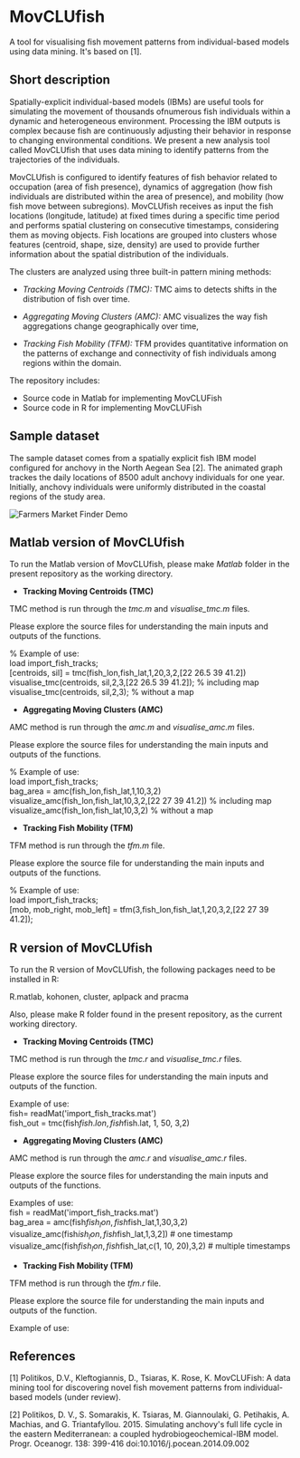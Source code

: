 # MovCLUfish
A tool for visualising fish movement patterns from individual-based models using data mining. It's based on [1].

## Short description

Spatially-explicit individual-based models (IBMs) are useful tools for simulating the movement of thousands ofnumerous fish individuals within a dynamic and heterogeneous environment. Processing the IBM outputs is complex because fish are continuously adjusting their behavior in response to changing environmental conditions. We present a new analysis tool called MovCLUfish that uses data mining to identify patterns from the trajectories of the individuals. 

MovCLUfish is configured to identify features of fish behavior related to occupation (area of fish presence), dynamics of aggregation (how fish individuals are distributed within the area of presence), and mobility (how fish move between subregions). MovCLUfish receives as input the fish locations (longitude, latitude) at fixed times during a specific time period and performs spatial clustering on consecutive timestamps, considering them as moving objects. Fish locations are grouped into clusters whose features (centroid, shape, size, density) are used to provide further information about the spatial distribution of the individuals. 

The clusters are analyzed using three built-in pattern mining methods:

* *Tracking Moving Centroids (TMC):*  TMC aims to detects shifts in the distribution of fish over time.

* *Aggregating Moving Clusters (AMC):* AMC visualizes the way fish aggregations change geographically over time, 

* *Tracking Fish Mobility (TFM):* TFM provides quantitative information on the patterns of exchange and connectivity of fish individuals among regions within the domain. 

The repository includes:

* Source code in Matlab for implementing MovCLUFish
* Source code in R for implementing MovCLUFish

## Sample dataset

The sample dataset comes from a spatially explicit fish IBM model configured for anchovy in the North Aegean Sea [2].
The animated graph trackes the daily locations of 8500 adult anchovy individuals for one year. 
Initially, anchovy individuals were uniformly distributed in the coastal regions of the study area.  

![Farmers Market Finder Demo](Fish_tracks_movement.gif)

## Matlab version of MovCLUfish

To run the Matlab version of MovCLUfish, please make *Matlab* folder in the present repository as the working directory.

* **Tracking Moving Centroids (TMC)**

TMC method is run through the *tmc.m* and *visualise_tmc.m* files. 

Please explore the source files for understanding the main inputs and outputs of the functions.   

% Example of use:\
load import_fish_tracks;\
[centroids, sil] = tmc(fish_lon,fish_lat,1,20,3,2,[22 26.5 39 41.2])\
visualise_tmc(centroids, sil,2,3,[22 26.5 39 41.2]); % including map<br/>
visualise_tmc(centroids, sil,2,3); % without a map

* **Aggregating Moving Clusters (AMC)**

AMC method is run through the *amc.m* and *visualise_amc.m* files. 

Please explore the source files for understanding the main inputs and outputs of the functions.   

% Example of use:\
load import_fish_tracks;\
bag_area = amc(fish_lon,fish_lat,1,10,3,2)<br/>
visualize_amc(fish_lon,fish_lat,10,3,2,[22 27 39 41.2]) % including map<br/>
visualize_amc(fish_lon,fish_lat,10,3,2) % without a map <br/>

* **Tracking Fish Mobility (TFM)** 

TFM method is run through the *tfm.m* file. 

Please explore the source file for understanding the main inputs and outputs of the functions.  

% Example of use:\
load import_fish_tracks;<br/>
[mob, mob_right, mob_left] = tfm(3,fish_lon,fish_lat,1,20,3,2,[22 27 39 41.2]);

## R version of MovCLUfish
To run the R version of MovCLUfish, the following packages need to be installed in R: 

R.matlab, kohonen, cluster, aplpack and pracma

Also, please make R folder found in the present repository, as the current working directory.

* **Tracking Moving Centroids (TMC)**

TMC method is run through the *tmc.r* and *visualise_tmc.r* files. 

Please explore the source files for understanding the main inputs and outputs of the function.   

Example of use:\
fish= readMat('import_fish_tracks.mat')\
fish_out = tmc(fish$fish.lon, fish$fish.lat, 1, 50, 3,2)

* **Aggregating Moving Clusters (AMC)**

AMC method is run through the *amc.r* and *visualise_amc.r* files. 

Please explore the source files for understanding the main inputs and outputs of the functions.   

Examples of use:\
fish = readMat('import_fish_tracks.mat')\
bag_area = amc(fish$fish_lon,fish$fish_lat,1,30,3,2)\
visualize_amc(fish$ish_lon,fish$fish_lat,1,3,2]) # one timestamp\
visualize_amc(fish$fish_lon,fish$fish_lat,c(1, 10, 20),3,2) # multiple timestamps

* **Tracking Fish Mobility (TFM)** 

TFM method is run through the *tfm.r* file. 

Please explore the source file for understanding the main inputs and outputs of the function.  

Example of use:

## References

[1] Politikos, D.V., Kleftogiannis, D., Tsiaras, K. Rose, K. MovCLUFish: A data mining tool for discovering novel fish movement patterns from individual-based models (under review).

[2] Politikos, D. V., S. Somarakis, K. Tsiaras, M. Giannoulaki, G. Petihakis, A. Machias, and G. 
Triantafyllou. 2015. Simulating anchovy's full life cycle in the eastern Mediterranean: a  coupled hydrobiogeochemical-IBM model. Progr. Oceanogr. 138: 399-416 doi:10.1016/j.pocean.2014.09.002






